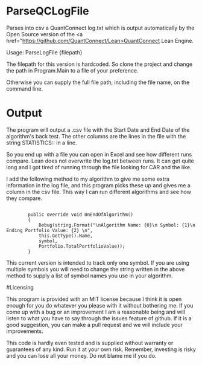 # ParseQCLogFile
Parses into csv a QuantConnect log.txt which is output automatically by the Open Source version of the <a href="https://github.com/QuantConnect/Lean>QuantConnect Lean Engine</a>.


Usage: 
	ParseLogFile {filepath}
	
The filepath for this version is hardcoded.  So clone the project and change the path in Program.Main to a file of your preference.

Otherwise you can supply the full file path, including the file name, on the command line.

# Output
The program will output a .csv file with the Start Date and End Date of the algorithm's back test.  The other columns are the lines in the file with the string STATISTICS:: in a line.  

So you end up with a file you can open in Excel and see how different runs compare.  Lean does not overwrite the log.txt between runs.  It can get quite long and I got tired of running through the file looking for CAR and the like.

I add the following method to my algorithm to give me some extra information in the log file, and this program picks these up and gives me a column in the csv file.  This way I can run different algorithms and see how they compare.

<code>
        public override void OnEndOfAlgorithm()
        {
            Debug(string.Format("\nAlgorithm Name: {0}\n Symbol: {1}\n Ending Portfolio Value: {2} \n",
			this.GetType().Name,
			symbol,
			Portfolio.TotalPortfolioValue));
        }
</code>

This current version is intended to track only one symbol. If you are using multiple symbols you will need to change the string written in the above method to supply a list of symbol names you use in your algorithm.

#Licensing

This program is provided with an MIT license because I think it is open enough for you do whatever you please with it without bothering me.  If you come up with a bug or an improvement I am a reasonable being and will listen to what you have to say through the issues feature of github.  If it is a good suggestion, you can make a pull request and we will include your improvements.

This code is hardly even tested and is supplied without warranty or guarantees of any kind.  Run it at your own risk.  Remember, investing is risky and you can lose all your money.  Do not blame me if you do.